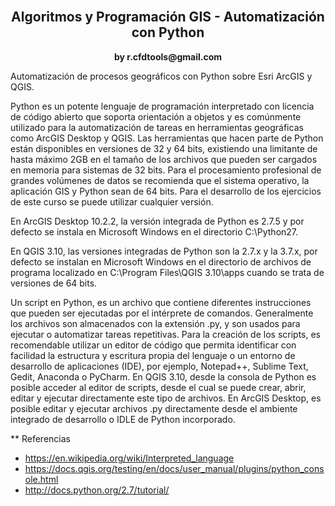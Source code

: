 <div align="center">
  <br>
  <h2>Algoritmos y Programación GIS - Automatización con Python</h2>
  <strong>by r.cfdtools@gmail.com</strong>
</div>

Automatización de procesos geográficos con Python sobre Esri ArcGIS y QGIS.

Python es un potente lenguaje de programación interpretado con licencia de código abierto que soporta orientación a objetos y es comúnmente utilizado para la automatización de tareas en herramientas geográficas como ArcGIS Desktop y QGIS. Las herramientas que hacen parte de Python están disponibles en versiones de 32 y 64 bits, existiendo una limitante de hasta máximo 2GB en el tamaño de los archivos que pueden ser cargados en memoria para sistemas de 32 bits. Para el procesamiento profesional de grandes volúmenes de datos se recomienda que el sistema operativo, la aplicación GIS y Python sean de 64 bits. Para el desarrollo de los ejercicios de este curso se puede utilizar cualquier versión.

En ArcGIS Desktop 10.2.2, la versión integrada de Python es 2.7.5 y por defecto se instala en Microsoft Windows en el directorio C:\Python27.

En QGIS 3.10, las versiones integradas de Python son la 2.7.x y la 3.7.x, por defecto se instalan en Microsoft Windows en el directorio de archivos de programa localizado en C:\Program Files\QGIS 3.10\apps cuando se trata de versiones de 64 bits.

Un script en Python, es un archivo que contiene diferentes instrucciones que pueden ser ejecutadas por el intérprete de comandos. Generalmente los archivos son almacenados con la extensión .py, y son usados para ejecutar o automatizar tareas repetitivas. Para la creación de los scripts, es recomendable utilizar un editor de código que permita identificar con facilidad la estructura y escritura propia del lenguaje o un entorno de desarrollo de aplicaciones (IDE), por ejemplo, Notepad++, Sublime Text, Gedit, Anaconda o PyCharm. En QGIS 3.10, desde la consola de Python es posible acceder al editor de scripts, desde el cual se puede crear, abrir, editar y ejecutar directamente este tipo de archivos. En ArcGIS Desktop, es posible editar y ejecutar archivos .py directamente desde el ambiente integrado de desarrollo o IDLE de Python incorporado.


** Referencias
* https://en.wikipedia.org/wiki/Interpreted_language
* https://docs.qgis.org/testing/en/docs/user_manual/plugins/python_console.html
* http://docs.python.org/2.7/tutorial/
